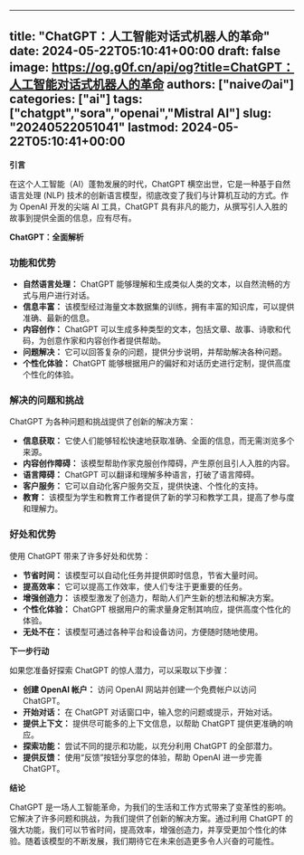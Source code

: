 
---
title: "ChatGPT：人工智能对话式机器人的革命"
date: 2024-05-22T05:10:41+00:00
draft: false
image: https://og.g0f.cn/api/og?title=ChatGPT：人工智能对话式机器人的革命
authors: ["naiveのai"]
categories: ["ai"]
tags: ["chatgpt","sora","openai","Mistral AI"]
slug: "20240522051041"
lastmod: 2024-05-22T05:10:41+00:00
---
**引言**

在这个人工智能（AI）蓬勃发展的时代，ChatGPT 横空出世，它是一种基于自然语言处理 (NLP) 技术的创新语言模型，彻底改变了我们与计算机互动的方式。作为 OpenAI 开发的尖端 AI 工具，ChatGPT 具有非凡的能力，从撰写引人入胜的故事到提供全面的信息，应有尽有。

**ChatGPT：全面解析**

### 功能和优势

* **自然语言处理：** ChatGPT 能够理解和生成类似人类的文本，以自然流畅的方式与用户进行对话。
* **信息丰富：** 该模型经过海量文本数据集的训练，拥有丰富的知识库，可以提供准确、最新的信息。
* **内容创作：** ChatGPT 可以生成多种类型的文本，包括文章、故事、诗歌和代码，为创意作家和内容创作者提供帮助。
* **问题解决：** 它可以回答复杂的问题，提供分步说明，并帮助解决各种问题。
* **个性化体验：** ChatGPT 能够根据用户的偏好和对话历史进行定制，提供高度个性化的体验。

### 解决的问题和挑战

ChatGPT 为各种问题和挑战提供了创新的解决方案：

* **信息获取：** 它使人们能够轻松快速地获取准确、全面的信息，而无需浏览多个来源。
* **内容创作障碍：** 该模型帮助作家克服创作障碍，产生原创且引人入胜的内容。
* **语言障碍：** ChatGPT 可以翻译和理解多种语言，打破了语言障碍。
* **客户服务：** 它可以自动化客户服务交互，提供快速、个性化的支持。
* **教育：** 该模型为学生和教育工作者提供了新的学习和教学工具，提高了参与度和理解力。

### 好处和优势

使用 ChatGPT 带来了许多好处和优势：

* **节省时间：** 该模型可以自动化任务并提供即时信息，节省大量时间。
* **提高效率：** 它可以提高工作效率，使人们专注于更重要的任务。
* **增强创造力：** 该模型激发了创造力，帮助人们产生新的想法和解决方案。
* **个性化体验：** ChatGPT 根据用户的需求量身定制其响应，提供高度个性化的体验。
* **无处不在：** 该模型可通过各种平台和设备访问，方便随时随地使用。

**下一步行动**

如果您准备好探索 ChatGPT 的惊人潜力，可以采取以下步骤：

* **创建 OpenAI 帐户：** 访问 OpenAI 网站并创建一个免费帐户以访问 ChatGPT。
* **开始对话：** 在 ChatGPT 对话窗口中，输入您的问题或提示，开始对话。
* **提供上下文：** 提供尽可能多的上下文信息，以帮助 ChatGPT 提供更准确的响应。
* **探索功能：** 尝试不同的提示和功能，以充分利用 ChatGPT 的全部潜力。
* **提供反馈：** 使用“反馈”按钮分享您的体验，帮助 OpenAI 进一步完善 ChatGPT。

**结论**

ChatGPT 是一场人工智能革命，为我们的生活和工作方式带来了变革性的影响。它解决了许多问题和挑战，为我们提供了创新的解决方案。通过利用 ChatGPT 的强大功能，我们可以节省时间，提高效率，增强创造力，并享受更加个性化的体验。随着该模型的不断发展，我们期待它在未来创造更多令人兴奋的可能性。